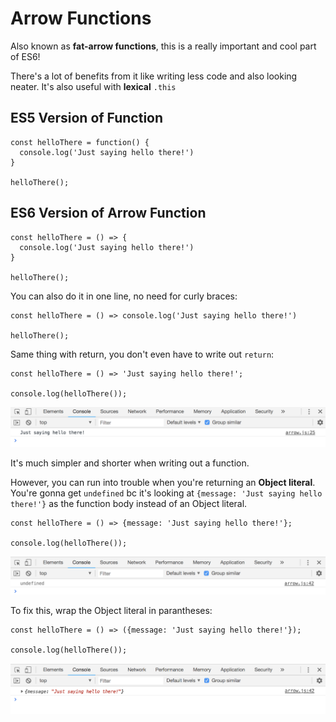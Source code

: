 # Arrow Functions

Also known as **fat-arrow functions**, this is a really important and cool part of ES6!

There's a lot of benefits from it like writing less code and also looking neater. It's also useful with **lexical** ```.this```

## ES5 Version of Function

```
const helloThere = function() {
  console.log('Just saying hello there!')
}

helloThere();
```

## ES6 Version of Arrow Function

```
const helloThere = () => {
  console.log('Just saying hello there!')
}

helloThere();
```

You can also do it in one line, no need for curly braces:

```
const helloThere = () => console.log('Just saying hello there!')

helloThere();
```

Same thing with return, you don't even have to write out ```return```:
```
const helloThere = () => 'Just saying hello there!';

console.log(helloThere());
```

<kbd>![alt text](img/sayhello.png "screenshot")</kbd>

It's much simpler and shorter when writing out a function.

However, you can run into trouble when you're returning an **Object literal**. You're gonna get ```undefined``` bc it's looking at ```{message: 'Just saying hello there!'}``` as the function body instead of an Object literal.

```
const helloThere = () => {message: 'Just saying hello there!'};

console.log(helloThere());
```

<kbd>![alt text](img/undefined.png "screenshot")</kbd>

To fix this, wrap the Object literal in parantheses:

```
const helloThere = () => ({message: 'Just saying hello there!'});

console.log(helloThere());
```

<kbd>![alt text](img/objliterals.png "screenshot")</kbd>